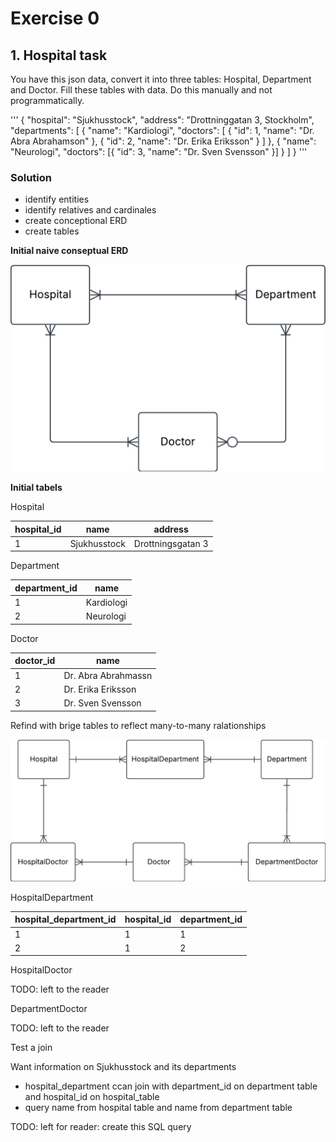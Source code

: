 # Exercise 0

## 1. Hospital task 

You have this json data, convert it into three tables: Hospital, Department and Doctor. Fill these tables with data. Do this manually and not programmatically.

'''
{
  "hospital": "Sjukhusstock",
  "address": "Drottninggatan 3, Stockholm",
  "departments": [
    {
      "name": "Kardiologi",
      "doctors": [
        { "id": 1, "name": "Dr. Abra Abrahamson" },
        { "id": 2, "name": "Dr. Erika Eriksson" }
      ]
    },
    {
      "name": "Neurologi",
      "doctors": [{ "id": 3, "name": "Dr. Sven Svensson" }]
    }
  ]
} '''

### Solution

- identify entities 
- identify relatives and cardinales
- create conceptional ERD
- create tables 

**Initial naive conseptual ERD**

<img src="../assets/hospital-data-diagram.png">

**Initial tabels**

Hospital 

| hospital_id | name         | address           |
| ----------- | ------------ | ----------------- |
| 1           | Sjukhusstock | Drottningsgatan 3 |

Department

| department_id | name       |
| ------------- | ---------- |
| 1             | Kardiologi |
| 2             | Neurologi  |

Doctor 

| doctor_id | name                |
| --------- | ------------------- |
| 1         | Dr. Abra Abrahmassn |
| 2         | Dr. Erika Eriksson  |
| 3         | Dr. Sven Svensson   |


Refind with brige tables to reflect many-to-many ralationships

<img src="../assets/conceptual_brige_table.png">


HospitalDepartment

| hospital_department_id | hospital_id | department_id |
| ---------------------- | ----------- | ------------- |
| 1                      | 1           | 1             |
| 2                      | 1           | 2             |


HospitalDoctor

TODO: left to the reader


DepartmentDoctor

TODO: left to the reader


Test a join 

Want information on Sjukhusstock and its departments
- hospital_department ccan join with department_id on department table and hospital_id on hospital_table
- query name from hospital table and name from department table

TODO: left for reader: create this SQL query 
